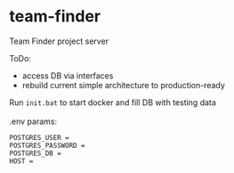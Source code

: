 # team-finder
Team Finder project server

ToDo:
- access DB via interfaces
- rebuild current simple architecture to production-ready

Run ```init.bat``` to start docker and fill DB with testing data \
\
.env params:
```
POSTGRES_USER = 
POSTGRES_PASSWORD = 
POSTGRES_DB = 
HOST = 
```

